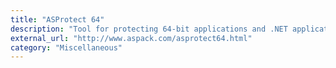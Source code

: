 ```yaml
---
title: "ASProtect 64"
description: "Tool for protecting 64-bit applications and .NET applications for Windows against unauthorized use, industrial and home copying, professional hacking and analysis of software products distributed over the Internet and on any physical media."
external_url: "http://www.aspack.com/asprotect64.html"
category: "Miscellaneous"
---
```

